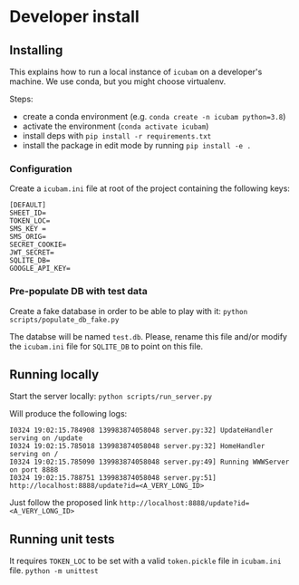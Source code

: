 # Developer install 

## Installing

This explains how to run a local instance of `icubam` on a developer's machine. We use conda, but you might choose virtualenv.

Steps:

- create a conda environment (e.g. `conda create -n icubam python=3.8`)
- activate the environment (`conda activate icubam`)
- install deps with `pip install -r requirements.txt`
- install the package in edit mode by running `pip install -e .`

### Configuration

Create a `icubam.ini` file at root of the project containing the following keys:
```
[DEFAULT]
SHEET_ID=
TOKEN_LOC=
SMS_KEY =
SMS_ORIG=
SECRET_COOKIE=
JWT_SECRET=
SQLITE_DB=
GOOGLE_API_KEY=
```

### Pre-populate DB with test data

Create a fake database in order to be able to play with it:
`python scripts/populate_db_fake.py`

The databse will be named `test.db`.
Please, rename this file and/or modify the `icubam.ini` file for `SQLITE_DB` to point on this file.

## Running locally

Start the server locally:
`python scripts/run_server.py`

Will produce the following logs:
```
I0324 19:02:15.784908 139983874058048 server.py:32] UpdateHandler serving on /update
I0324 19:02:15.785018 139983874058048 server.py:32] HomeHandler serving on /
I0324 19:02:15.785090 139983874058048 server.py:49] Running WWWServer on port 8888
I0324 19:02:15.788751 139983874058048 server.py:51] http://localhost:8888/update?id=<A_VERY_LONG_ID>
```

Just follow the proposed link `http://localhost:8888/update?id=<A_VERY_LONG_ID>`

## Running unit tests

It requires `TOKEN_LOC` to be set with a valid `token.pickle` file in `icubam.ini` file.
`python -m unittest`